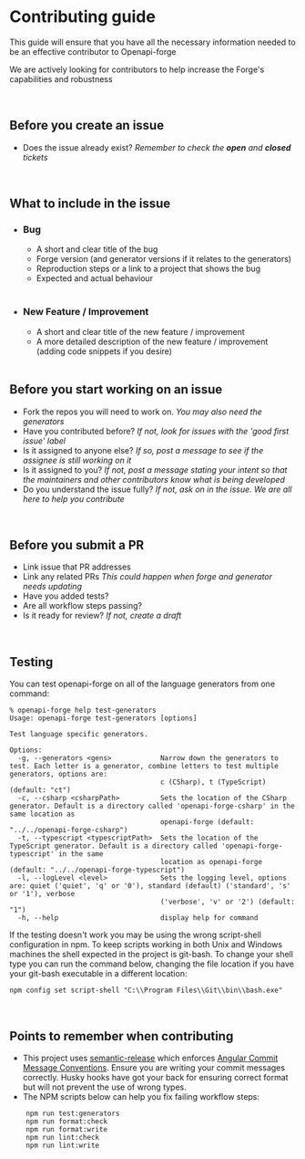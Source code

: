 # Contributing guide

This guide will ensure that you have all the necessary information needed to be an effective contributor to Openapi-forge

We are actively looking for contributors to help increase the Forge's capabilities and robustness

<br>

## Before you create an issue

- Does the issue already exist? _Remember to check the **open** and **closed** tickets_

<br>

## What to include in the issue

- ### Bug

  - A short and clear title of the bug
  - Forge version (and generator versions if it relates to the generators)
  - Reproduction steps or a link to a project that shows the bug
  - Expected and actual behaviour<br><br>

- ### New Feature / Improvement
  - A short and clear title of the new feature / improvement
  - A more detailed description of the new feature / improvement (adding code snippets if you desire)<br><br>

## Before you start working on an issue

- Fork the repos you will need to work on. _You may also need the generators_
- Have you contributed before? _If not, look for issues with the 'good first issue' label_
- Is it assigned to anyone else? _If so, post a message to see if the assignee is still working on it_
- Is it assigned to you? _If not, post a message stating your intent so that the maintainers and other contributors know what is being developed_
- Do you understand the issue fully? _If not, ask on in the issue. We are all here to help you contribute_

<br>

## Before you submit a PR

- Link issue that PR addresses
- Link any related PRs _This could happen when forge and generator needs updating_
- Have you added tests?
- Are all workflow steps passing?
- Is it ready for review? _If not, create a draft_

<br>

## Testing

You can test openapi-forge on all of the language generators from one command:

```
% openapi-forge help test-generators
Usage: openapi-forge test-generators [options]

Test language specific generators.

Options:
  -g, --generators <gens>            Narrow down the generators to test. Each letter is a generator, combine letters to test multiple generators, options are:
                                     c (CSharp), t (TypeScript) (default: "ct")
  -c, --csharp <csharpPath>          Sets the location of the CSharp generator. Default is a directory called 'openapi-forge-csharp' in the same location as
                                     openapi-forge (default: "../../openapi-forge-csharp")
  -t, --typescript <typescriptPath>  Sets the location of the TypeScript generator. Default is a directory called 'openapi-forge-typescript' in the same
                                     location as openapi-forge (default: "../../openapi-forge-typescript")
  -l, --logLevel <level>             Sets the logging level, options are: quiet ('quiet', 'q' or '0'), standard (default) ('standard', 's' or '1'), verbose
                                     ('verbose', 'v' or '2') (default: "1")
  -h, --help                         display help for command
```

If the testing doesn't work you may be using the wrong script-shell configuration in npm. To keep scripts working in both Unix and Windows machines the shell expected in the project is git-bash. To change your shell type you can run the command below, changing the file location if you have your git-bash executable in a different location:
```
npm config set script-shell "C:\\Program Files\\Git\\bin\\bash.exe"
```

<br>

## Points to remember when contributing

- This project uses [semantic-release](https://semantic-release.gitbook.io/semantic-release/) which enforces [Angular Commit Message Conventions](https://github.com/angular/angular/blob/main/CONTRIBUTING.md#-commit-message-format). Ensure you are writing your commit messages correctly. Husky hooks have got your back for ensuring correct format but will not prevent the use of wrong types.
- The NPM scripts below can help you fix failing workflow steps:

```
    npm run test:generators
    npm run format:check
    npm run format:write
    npm run lint:check
    npm run lint:write
```
